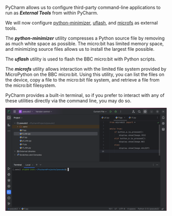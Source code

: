 PyCharm allows us to configure third-party command-line applications to run as 
**_External Tools_** from within PyCharm. 

We will now configure [python-minimizer](https://github.com/agroden/python-minimizer), 
[uflash](https://github.com/ntoll/uflash), 
and [microfs](https://github.com/ntoll/microfs) as external tools.

The **_python-minimizer_** utility compresses a Python source file by removing as much
white space as possible. The micro:bit has limited memory space, and minimizing
source files allows us to install the largest file possible.

The **_uflash_** utility is used to flash the BBC micro:bit with Python scripts.

The **_microfs_** utility allows interaction with the limited file system provided 
by MicroPython on the BBC micro:bit. Using this utility, you can list the files 
on the device, copy a file to the micro:bit file system, and retrieve a file from the
micro:bit filesystem.

PyCharm provides a built-in terminal, so if you prefer to interact with 
any of these utilities directly via the command line, you may do so.

 
![](./images/terminal.png)
